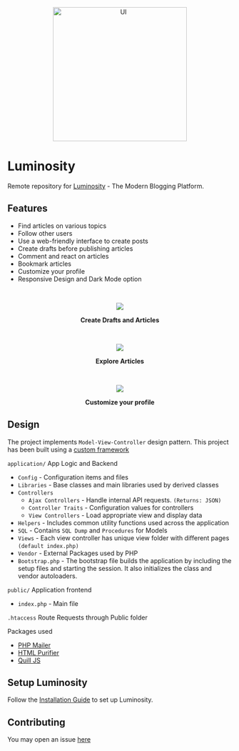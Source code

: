 <p align="center">
  <img src="https://user-images.githubusercontent.com/63466463/129299558-e1e7acff-644b-484c-959a-c10dec7fde79.png" alt="UI" width='300'>
</p>

# Luminosity

Remote repository for [Luminosity](http://luminosity-dev.herokuapp.com/) - The Modern Blogging Platform. <br>
  
## Features
  - Find articles on various topics
  - Follow other users
  - Use a web-friendly interface to create posts
  - Create drafts before publishing articles
  - Comment and react on articles
  - Bookmark articles 
  - Customize your profile
  - Responsive Design and Dark Mode option
  
<br>
<p align = "center">
  <img src = "https://user-images.githubusercontent.com/63466463/129299606-2a4d8560-e534-4a89-9184-7aa1facc0240.png"/>
</p>
<p align = "center"><b>Create Drafts and Articles</b></p>
<br>
<p align = "center">
  <img src = "https://user-images.githubusercontent.com/63466463/129299632-5d4d2f56-4b1e-4d7c-8805-ea14d05b78a0.png">
</p>
<p align = "center"><b>Explore Articles</b></p>

<br>
<p align = "center">
  <img src = "https://user-images.githubusercontent.com/63466463/129299670-54689033-ccc6-4183-b925-2b68ab8992b4.png">
</p>
<p align = "center"><b>Customize your profile</b></p>

## Design

The project implements ``Model-View-Controller`` design pattern. This project has been built using a [custom framework](https://github.com/cmd3BOT/PHP-MVC-Framework)

``application/`` App Logic and Backend
  * ``Config`` - Configuration items and files
  * ``Libraries`` - Base classes and main libraries used by derived classes
  * ``Controllers``
    * ``Ajax Controllers`` - Handle internal API requests. ``(Returns: JSON)``
    * ``Controller Traits`` - Configuration values for controllers
    * ``View Controllers`` - Load appropriate view and display data
  * ``Helpers`` - Includes common utility functions used across the application
  * ``SQL`` - Contains ``SQL Dump`` and ``Procedures`` for Models
  * ``Views`` - Each view controller has unique view folder with different pages ``(default index.php)``
  * ``Vendor`` - External Packages used by PHP
  * ``Bootstrap.php`` - The bootstrap file builds the application by including the setup files and starting the session. It also initializes the class and vendor autoloaders.

``public/`` Application frontend
  * ``index.php`` - Main file
 
``.htaccess`` Route Requests through Public folder
  
 Packages used
  - [PHP Mailer](https://github.com/PHPMailer/PHPMailer)
  - [HTML Purifier](https://github.com/ezyang/htmlpurifier)
  - [Quill JS](https://github.com/quilljs/quill)
 
 ## Setup Luminosity 
 
 Follow the [Installation Guide](https://github.com/cmd3BOT/Luminosity/blob/main/INSTALLATION.md) to set up Luminosity.

## Contributing
  You may open an issue [here](https://github.com/cmd3BOT/Luminosity/issues)
